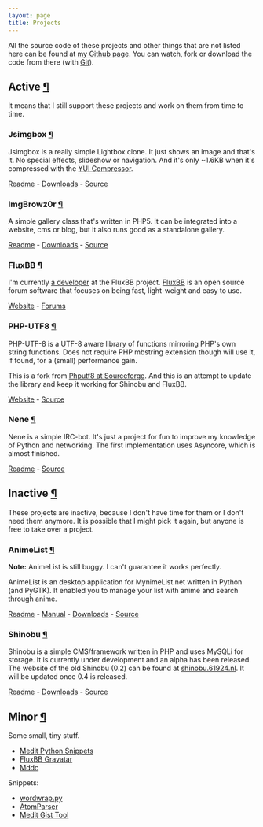 ```yaml
---
layout: page
title: Projects
---
```


All the source code of these projects and other things that are not listed here
can be found at  [my Github page][Github/FSX]. You can watch, fork or download
the code from there (with [Git][]).

 [Git]: http://git-scm.com/
 [Github/FSX]: http://github.com/FSX


<h2 id="h-active-projects">Active <a class="h-link" href="#h-active-projects">¶</a></h2>

It means that I still support these projects and work on them from time to time.


<h3 id="h-jsimgbox">Jsimgbox <a class="h-link" href="#h-jsimgbox">¶</a></h3>

Jsimgbox is a really simple Lightbox clone. It just shows an image and that's
it. No special effects, slideshow or navigation. And it's only ~1.6KB when
it's compressed with the [YUI Compressor][].

[Readme][Jsimgbox readme] - [Downloads][Jsimgbox downloads] - [Source][Jsimgbox source]

 [YUI Compressor]: http://developer.yahoo.com/yui/compressor/
 [Jsimgbox readme]: http://github.com/FSX/jsimgbox/blob/master/README
 [Jsimgbox downloads]: http://github.com/FSX/jsimgbox/downloads
 [Jsimgbox source]: http://github.com/FSX/jsimgbox/


<h3 id="h-imgbrowz0r">ImgBrowz0r <a class="h-link" href="#h-imgbrowz0r">¶</a></h3>

A simple gallery class that's written in PHP5. It can be integrated into a
website, cms or blog, but it also runs good as a standalone gallery.

[Readme][ImgBrowz0r readme] - [Downloads][ImgBrowz0r downloads] - [Source][ImgBrowz0r source]

 [ImgBrowz0r readme]: /projects/imgbrowz0r.html
 [ImgBrowz0r downloads]: http://github.com/FSX/imgbrowz0r/downloads
 [ImgBrowz0r source]: http://github.com/FSX/imgbrowz0r/


<h3 id="h-fluxbb">FluxBB <a class="h-link" href="#h-fluxbb">¶</a></h3>

I'm currently [a developer][fluxbbdev] at the FluxBB project. [FluxBB][] is an
open source forum software that focuses on being fast, light-weight and easy
to use.

[Website][FluxBB] - [Forums][FluxBB forums]

 [fluxbbdev]: http://fluxbb.org/about/team.html
 [FluxBB]: http://fluxbb.org/
 [FluxBB forums]: http://fluxbb.org/forums/


<h3 id="h-php-utf8">PHP-UTF8 <a class="h-link" href="#h-php-utf8">¶</a></h3>

PHP-UTF-8 is a UTF-8 aware library of functions mirroring PHP's own string
functions. Does not require PHP mbstring extension though will use it, if found,
for a (small) performance gain.

This is a fork from [Phputf8 at Sourceforge][oldphputf8]. And this is an attempt
to update the library and keep it working for Shinobu and FluxBB.

[Website][PHP-UTF8 website] - [Source][PHP-UTF8 source]

 [PHP-UTF8 website]: http://fsx.github.com/php-utf8/
 [PHP-UTF8 source]: http://github.com/FSX/php-utf8
 [oldphputf8]: https://sourceforge.net/projects/phputf8/


<h3 id="h-nene">Nene <a class="h-link" href="#h-nene">¶</a></h3>

Nene is a simple IRC-bot. It's just a project for fun to improve my knowledge
of Python and networking. The first implementation uses Asyncore, which is almost
finished.

[Readme][Nene readme] - [Source][Nene source]

 [Nene readme]: http://github.com/FSX/nene/blob/master/README
 [Nene source]: http://github.com/FSX/nene


<h2 id="h-inactive-projects">Inactive <a class="h-link" href="#h-inactive-projects">¶</a></h2>

These projects are inactive, because I don't have time for them or I don't need
them anymore. It is possible that I might pick it again, but anyone is free to
take over a project.


<h3 id="h-animelist">AnimeList <a class="h-link" href="#h-animelist">¶</a></h3>

**Note:** AnimeList is still buggy. I can't guarantee it works perfectly.

AnimeList is an desktop application for MynimeList.net written in Python (and
PyGTK). It enabled you to manage your list with anime and search through anime.

[Readme][AL readme] - [Manual][AL manual] - [Downloads][AL downloads] - [Source][AL source]

 [AL readme]: /projects/animelist.html
 [AL manual]: /documents/animelist-manual.html
 [AL downloads]: http://github.com/FSX/animelist/downloads
 [AL source]: http://github.com/FSX/animelist


<h3 id="h-shinobu">Shinobu <a class="h-link" href="#h-shinobu">¶</a></h3>

Shinobu is a simple CMS/framework written in PHP and uses MySQLi for storage.
It is currently under development and an alpha has been released. The website
of the old Shinobu (0.2) can be found at [shinobu.61924.nl][]. It will be
updated once 0.4 is released.

[Readme][Shinobu readme] - [Downloads][Shinobu downloads] - [Source][Shinobu source]

 [shinobu.61924.nl]: http://shinobu.61924.nl/
 [Shinobu readme]: http://github.com/FSX/shinobu/blob/master/README.md
 [Shinobu downloads]: http://github.com/FSX/shinobu/downloads
 [Shinobu source]: http://github.com/FSX/shinobu


<h2 id="h-minor-projects">Minor <a class="h-link" href="#h-minor-projects">¶</a></h2>

Some small, tiny stuff.

 - [Medit Python Snippets](http://github.com/FSX/medit-python-snippets-plugin)
 - [FluxBB Gravatar](http://github.com/FSX/fluxbb-gravatar)
 - [Mddc](http://github.com/FSX/mddc)

Snippets:

 - [wordwrap.py](http://gist.github.com/516243)
 - [AtomParser](/04-24-2010/atomparser.html)
 - [Medit Gist Tool](/04-23-2010/medit-gist-tool)
